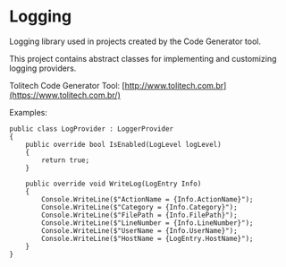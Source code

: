 # Logging
Logging library used in projects created by the Code Generator tool.

This project contains abstract classes for implementing and customizing logging providers. 

Tolitech Code Generator Tool: [http://www.tolitech.com.br](https://www.tolitech.com.br/)

Examples:

```
public class LogProvider : LoggerProvider
{
    public override bool IsEnabled(LogLevel logLevel)
    {
        return true;
    }

    public override void WriteLog(LogEntry Info)
    {
        Console.WriteLine($"ActionName = {Info.ActionName}");
        Console.WriteLine($"Category = {Info.Category}");
        Console.WriteLine($"FilePath = {Info.FilePath}");
        Console.WriteLine($"LineNumber = {Info.LineNumber}");
        Console.WriteLine($"UserName = {Info.UserName}");
        Console.WriteLine($"HostName = {LogEntry.HostName}");
    }
}
```